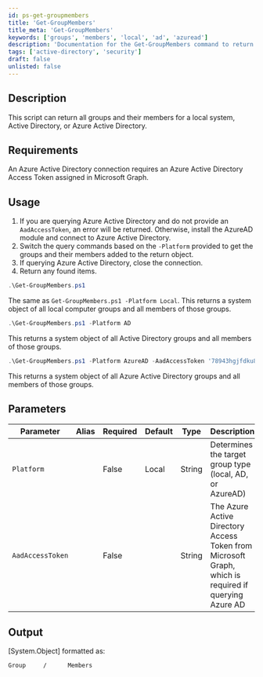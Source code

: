```yaml
---
id: ps-get-groupmembers
title: 'Get-GroupMembers'
title_meta: 'Get-GroupMembers'
keywords: ['groups', 'members', 'local', 'ad', 'azuread']
description: 'Documentation for the Get-GroupMembers command to return all groups and their members for a local system, Active Directory, or Azure Active Directory.'
tags: ['active-directory', 'security']
draft: false
unlisted: false
---
```


## Description
This script can return all groups and their members for a local system, Active Directory, or Azure Active Directory.

## Requirements
An Azure Active Directory connection requires an Azure Active Directory Access Token assigned in Microsoft Graph.

## Usage
1. If you are querying Azure Active Directory and do not provide an `AadAccessToken`, an error will be returned. Otherwise, install the AzureAD module and connect to Azure Active Directory.
2. Switch the query commands based on the `-Platform` provided to get the groups and their members added to the return object.
3. If querying Azure Active Directory, close the connection.
4. Return any found items.

```powershell
.\Get-GroupMembers.ps1
```
The same as `Get-GroupMembers.ps1 -Platform Local`. This returns a system object of all local computer groups and all members of those groups.

```powershell
.\Get-GroupMembers.ps1 -Platform AD
```
This returns a system object of all Active Directory groups and all members of those groups.

```powershell
.\Get-GroupMembers.ps1 -Platform AzureAD -AadAccessToken '78943hgjfdku89zbhjksuyfb897df9hjke#@$gdfjio'
```
This returns a system object of all Azure Active Directory groups and all members of those groups.

## Parameters
| Parameter         | Alias | Required | Default | Type   | Description                                                                                      |
| ----------------- | ----- | -------- | ------- | ------ | ------------------------------------------------------------------------------------------------ |
| `Platform`        |       | False    | Local   | String | Determines the target group type (local, AD, or AzureAD)                                       |
| `AadAccessToken`  |       | False    |         | String | The Azure Active Directory Access Token from Microsoft Graph, which is required if querying Azure AD |

## Output
[System.Object] formatted as:

```
Group     /      Members
```



